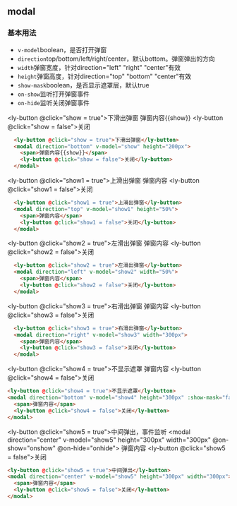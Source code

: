 ## modal
### 基本用法
<ul class="description">
  <li><code>v-model</code>boolean，是否打开弹窗</li>
  <li><code>direction</code>top/bottom/left/right/center，默认bottom。弹窗弹出的方向</li>
  <li><code>width</code>弹窗宽度，针对direction="left" "right" "center"有效</li>
  <li><code>height</code>弹窗高度，针对direction="top" "bottom" "center"有效</li>
  <li><code>show-mask</code>boolean，是否显示遮罩层，默认true</li>
  <li><code>on-show</code>监听打开弹窗事件</li>
  <li><code>on-hide</code>监听关闭弹窗事件</li>
</ul>

<ly-button @click="show = true">下滑出弹窗</ly-button>
<modal direction="bottom" v-model="show" height="200px">
  <span>弹窗内容{{show}}</span>
  <ly-button @click="show = false">关闭</ly-button>
</modal>
```html
  <ly-button @click="show = true">下滑出弹窗</ly-button>
  <modal direction="bottom" v-model="show" height="200px">
    <span>弹窗内容{{show}}</span>
    <ly-button @click="show = false">关闭</ly-button>
  </modal>
```

<ly-button @click="show1 = true">上滑出弹窗</ly-button>
<modal direction="top" v-model="show1" height="50%">
  <span>弹窗内容</span>
  <ly-button @click="show1 = false">关闭</ly-button>
</modal>

```html
  <ly-button @click="show1 = true">上滑出弹窗</ly-button>
  <modal direction="top" v-model="show1" height="50%">
    <span>弹窗内容</span>
    <ly-button @click="show1 = false">关闭</ly-button>
  </modal>
```

<ly-button @click="show2 = true">左滑出弹窗</ly-button>
<modal direction="left" v-model="show2" width="50%">
  <span>弹窗内容</span>
  <ly-button @click="show2 = false">关闭</ly-button>
</modal>

```html
  <ly-button @click="show2 = true">左滑出弹窗</ly-button>
  <modal direction="left" v-model="show2" width="50%">
    <span>弹窗内容</span>
    <ly-button @click="show2 = false">关闭</ly-button>
  </modal>
```

<ly-button @click="show3 = true">右滑出弹窗</ly-button>
<modal direction="right" v-model="show3" width="300px">
  <span>弹窗内容</span>
  <ly-button @click="show3 = false">关闭</ly-button>
</modal>

```html
  <ly-button @click="show3 = true">右滑出弹窗</ly-button>
  <modal direction="right" v-model="show3" width="300px">
    <span>弹窗内容</span>
    <ly-button @click="show3 = false">关闭</ly-button>
  </modal>
```

<ly-button @click="show4 = true">不显示遮罩</ly-button>
<modal direction="bottom" v-model="show4" height="300px" :show-mask="false">
  <span>弹窗内容</span>
  <ly-button @click="show4 = false">关闭</ly-button>
</modal>

```html
<ly-button @click="show4 = true">不显示遮罩</ly-button>
<modal direction="bottom" v-model="show4" height="300px" :show-mask="false">
  <span>弹窗内容</span>
  <ly-button @click="show4 = false">关闭</ly-button>
</modal>
```

<ly-button @click="show5 = true">中间弹出，事件监听</ly-button>
<modal direction="center" v-model="show5" height="300px" width="300px" @on-show="onshow" @on-hide="onhide">
  <span>弹窗内容</span>
  <ly-button @click="show5 = false">关闭</ly-button>
</modal>

```html
<ly-button @click="show5 = true">中间弹出</ly-button>
<modal direction="center" v-model="show5" height="300px" width="300px">
  <span>弹窗内容</span>
  <ly-button @click="show5 = false">关闭</ly-button>
</modal>
```
